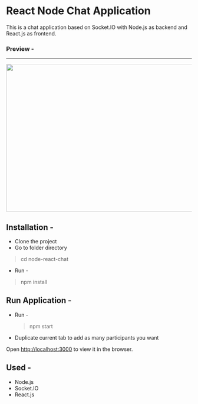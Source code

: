 # React Node Chat Application
This is a chat application based on Socket.IO with Node.js as backend and React.js as frontend.

### Preview - 

---

<img src="https://res.cloudinary.com/drniwld5t/image/upload/v1611001315/rapid-chat_q4fhuv.gif" width="700" height="400" />


## Installation -
 - Clone the project
 - Go to folder directory
 > cd node-react-chat
 - Run -
  > npm install


## Run Application -
- Run - 
  > npm start
- Duplicate current tab to add as many participants you want

Open [http://localhost:3000](http://localhost:3000) to view it in the browser.

## Used -
- Node.js
- Socket.IO
- React.js
